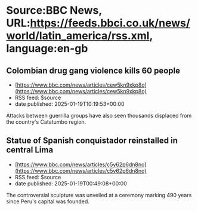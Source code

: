# Source:BBC News, URL:https://feeds.bbci.co.uk/news/world/latin_america/rss.xml, language:en-gb

## Colombian drug gang violence kills 60 people
 - [https://www.bbc.com/news/articles/cew5kn9xkp8o](https://www.bbc.com/news/articles/cew5kn9xkp8o)
 - RSS feed: $source
 - date published: 2025-01-19T10:19:53+00:00

Attacks between guerrilla groups have also seen thousands displaced from the country's Catatumbo region.

## Statue of Spanish conquistador reinstalled in central Lima
 - [https://www.bbc.com/news/articles/c5y62p6dn8no](https://www.bbc.com/news/articles/c5y62p6dn8no)
 - RSS feed: $source
 - date published: 2025-01-19T00:49:08+00:00

The controversial sculpture was unveiled at a ceremony marking 490 years since Peru's capital was founded.

